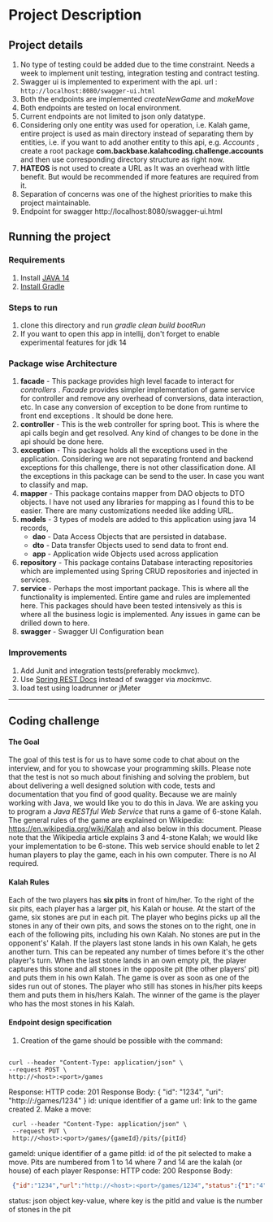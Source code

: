 # Project Description

## Project details 
1. No type of testing could be added due to the time constraint. Needs a week to implement unit testing, integration testing and contract testing.
2. Swagger ui is implemented to experiment with the api. url : ```http://localhost:8080/swagger-ui.html```
3. Both the endpoints are implemented _createNewGame_ and _makeMove_
4. Both endpoints are tested on local environment. 
5. Current endpoints are not limited to json only datatype.
6. Considering only one entity was used for operation, i.e. Kalah game, entire project is used as main directory instead of separating them by entities, i.e. if you want to add another entity to this api, e.g. _Accounts_ , create a root package __com.backbase.kalahcoding.challenge.accounts__ and then use corresponding directory structure as right now.
7. __HATEOS__ is not used to create a URL  as It was an overhead with little benefit. But would be recommended if more features are required from it.
8. Separation of concerns was one of the highest priorities to make this project maintainable.
9. Endpoint for swagger http://localhost:8080/swagger-ui.html

## Running the project
### Requirements
1. Install [JAVA 14](https://openjdk.java.net/install/)
2. [Install Gradle](https://gradle.org/install/)
### Steps to run
1. clone this directory and run _gradle clean build bootRun_
2. If you want to open this app in intellij, don't forget to enable experimental features for jdk 14

### Package wise Architecture
1. __facade__ - This package provides high level facade to interact for _controllers_ . _Facade_ provides simpler implementation of game service for controller and remove any overhead of conversions, data interaction, etc. In case any conversion of exception to be done from runtime to front end exceptions . It should be done here.
2. __controller__ - This is the web controller for spring boot. This is where the api calls begin and get resolved. Any kind of changes to be done in the api should be done here.
3. __exception__ - This package holds all the exceptions used in the application. Considering we are not separating frontend and backend exceptions for this challenge, there is not other classification done. All the exceptions in this package can be send to the user. In case you want to classify and map. 
4. __mapper__ - This package contains mapper from DAO objects to DTO objects. I have not used any libraries for mapping as I found this to be easier. There are many customizations needed like adding URL. 
5. __models__ - 3 types of models are added to this application using java 14 records, 
    - __dao__ - Data Access Objects that are persisted in database.
    - __dto__ - Data transfer Objects used to send data to front end.
    - __app__ - Application wide Objects used across application
6. __repository__ - This package contains Database interacting repositories which are implemented using Spring CRUD repositories and injected in services.
7. __service__ - Perhaps the most important package. This is where all the functionality is implemented. Entire game and rules are implemented here. This packages should have been tested intensively as this is where all the business logic is implemented. Any issues in game can be drilled down to here.
8. __swagger__ - Swagger UI Configuration bean

### Improvements
1. Add Junit and integration tests(preferably mockmvc).
2. Use [Spring REST Docs](https://docs.spring.io/spring-restdocs/docs/2.0.4.RELEASE/reference/html5/) instead of swagger via _mockmvc_.
3. load test using loadrunner or jMeter

---
## Coding challenge
#### The Goal
The goal of this test is for us to have some code to chat about on the interview, and for you to showcase your
programming skills.
Please note that the test is not so much about finishing and solving the problem, but about delivering a well designed
solution with code, tests and documentation that you find of good quality. Because we are mainly working with Java,
we would like you to do this in Java.
We are asking you to program a *Java RESTful Web Service* that runs a game of 6-stone Kalah. The general rules
of the game are explained on Wikipedia: https://en.wikipedia.org/wiki/Kalah and also below in this document. Please
note that the Wikipedia article explains 3 and 4-stone Kalah; we would like your implementation to be 6-stone.
This web service should enable to let 2 human players to play the game, each in his own computer. There is no AI
required.
#### Kalah Rules
Each of the two players has **six pits** in front of him/her. To the right of the six pits, each player has a larger pit, his
Kalah or house.
At the start of the game, six stones are put in each pit.
The player who begins picks up all the stones in any of their own pits, and sows the stones on to the right, one in
each of the following pits, including his own Kalah. No stones are put in the opponent's' Kalah. If the players last
stone lands in his own Kalah, he gets another turn. This can be repeated any number of times before it's the other
player's turn.
When the last stone lands in an own empty pit, the player captures this stone and all stones in the opposite pit (the
other players' pit) and puts them in his own Kalah.
The game is over as soon as one of the sides run out of stones. The player who still has stones in his/her pits keeps
them and puts them in his/hers Kalah. The winner of the game is the player who has the most stones in his Kalah.
#### Endpoint design specification
1. Creation of the game should be possible with the command:
 ```shell script

 curl --header "Content-Type: application/json" \
 --request POST \
 http://<host>:<port>/games
```
 Response:
 HTTP code: 201
 Response Body: { "id": "1234", "uri": "http://<host>:<port>/games/1234" }
id: unique identifier of a game
url: link to the game created
2. Make a move:
```shell script
 curl --header "Content-Type: application/json" \
 --request PUT \
 http://<host>:<port>/games/{gameId}/pits/{pitId}
```
gameId: unique identifier of a game
pitId: id of the pit selected to make a move. Pits are numbered from 1 to 14 where 7 and 14 are the kalah (or house)
of each player
 Response:
 HTTP code: 200
 Response Body:
```json
 {"id":"1234","url":"http://<host>:<port>/games/1234","status":{"1":"4","2":"4","3":"4","4":"4","5":"4","6":"4","7":"0","8":"4","9":"4","10":"4","11":"4","12":"4","13":"4","14":"0"}}
```
status: json object key-value, where key is the pitId and value is the number of stones in the pit
